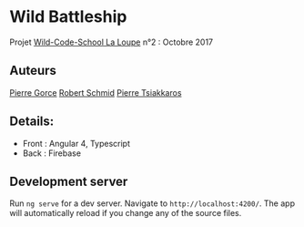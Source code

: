 # Wild Battleship

Projet [Wild-Code-School La Loupe](https://wildcodeschool.fr/) n°2 : Octobre 2017

## Auteurs 

[Pierre Gorce](https://github.com/GorcePierre)
[Robert Schmid](https://github.com/robertschmid001)
[Pierre Tsiakkaros](https://github.com/PierreTsia)


## Details:
* Front : Angular 4, Typescript
* Back : Firebase

## Development server

Run `ng serve` for a dev server. Navigate to `http://localhost:4200/`. The app will automatically reload if you change any of the source files.


